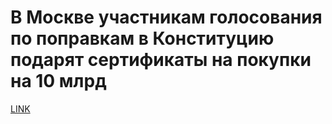 # В Москве участникам голосования по поправкам в Конституцию подарят сертификаты на покупки на 10 млрд



[LINK](https://varlamov.ru/3924808.html)